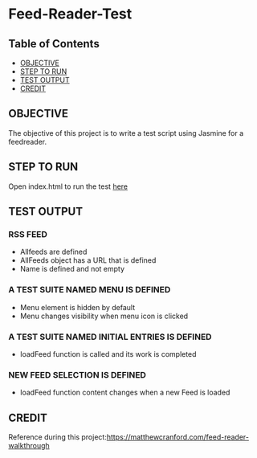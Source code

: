 # Feed-Reader-Test

## Table of Contents

* [OBJECTIVE](#objective)
* [STEP TO RUN](#steptorun)
* [TEST OUTPUT](#testoutput)
* [CREDIT](#credit)


## OBJECTIVE

The objective of this project is to write a test script using Jasmine for a feedreader.

## STEP TO RUN
Open index.html to run the test [here](https://cscodeacct.github.io/Feed-Reader-Test/)

## TEST OUTPUT
### RSS FEED
* Allfeeds are defined
* AllFeeds object has a URL that is defined
* Name is defined and not empty

### A TEST SUITE NAMED MENU IS DEFINED
* Menu element is hidden by default
* Menu changes visibility when menu icon is clicked

### A TEST SUITE NAMED INITIAL ENTRIES IS DEFINED
* loadFeed function is called and its work is completed

### NEW FEED SELECTION IS DEFINED
* loadFeed function content changes when a new Feed is loaded

## CREDIT

 Reference during this project:https://matthewcranford.com/feed-reader-walkthrough
